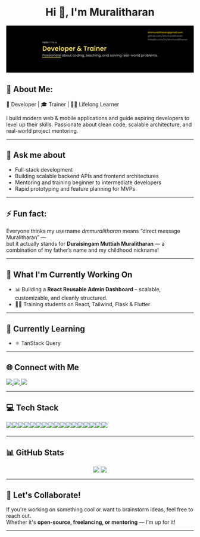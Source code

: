 <h1 align="center">Hi 👋, I'm Muralitharan</h1>

<p align="center">
  <img src="assets/Github_Banner.png" alt="Muralitharan - Developer & Trainer banner" />
</p>

## 💫 About Me:

🚀 Developer | 🎓 Trainer | 👨‍💻 Lifelong Learner  

I build modern web & mobile applications and guide aspiring developers to level up their skills. Passionate about clean code, scalable architecture, and real-world project mentoring.

---

## 💬 Ask me about

- Full-stack development
- Building scalable backend APIs and frontend architectures
- Mentoring and training beginner to intermediate developers
- Rapid prototyping and feature planning for MVPs

---

## ⚡ Fun fact:

Everyone thinks my username *dmmuralitharan* means “direct message Muralitharan” —  
but it actually stands for **Duraisingam Muttiah Muralitharan** — a combination of my father’s name and my childhood nickname!

---

## 🔭 What I'm Currently Working On

- 📊 Building a **React Reusable Admin Dashboard** – scalable, customizable, and cleanly structured.
- 🧑‍🏫 Training students on React, Tailwind, Flask & Flutter

---

## 🧠 Currently Learning

- ⚛️ TanStack Query


---

## 🌐 Connect with Me

<a href="https://linkedin.com/in/dmmuralitharan" target="_blank">
  <img src="https://img.shields.io/badge/LinkedIn-%230077B5.svg?logo=linkedin&logoColor=white" height="23" />
</a>
<a href="https://x.com/dmmuralitharan" target="_blank">
  <img src="https://img.shields.io/badge/X-black.svg?logo=X&logoColor=white" height="23" />
</a>
<a href="mailto:dmmuralitharan@gmail.com" target="_blank">
  <img src="https://img.shields.io/badge/Email-D14836?logo=gmail&logoColor=white" height="23" />
</a>

---

## 💻 Tech Stack

<div align="center" style="display:flex;flex-wrap:wrap;row-gap:0.25rem;">
  <img src="https://img.shields.io/badge/HTML5-E34F26?logo=html5&logoColor=white&style=for-the-badge" height="23" />
  <img src="https://img.shields.io/badge/CSS3-1572B6?logo=css3&logoColor=white&style=for-the-badge" height="23" />
  <img src="https://img.shields.io/badge/Tailwind CSS-06B6D4?logo=tailwindcss&logoColor=black&style=for-the-badge" height="23" />
  <img src="https://img.shields.io/badge/JavaScript-F7DF1E?logo=javascript&logoColor=black&style=for-the-badge" height="23" />
  <img src="https://img.shields.io/badge/TypeScript-3178C6?logo=typescript&logoColor=white&style=for-the-badge" height="23" />
  <img src="https://img.shields.io/badge/React-20232A?logo=react&logoColor=61DAFB&style=for-the-badge" height="23" />
  <img src="https://img.shields.io/badge/Angular-DD0031?logo=angular&logoColor=white&style=for-the-badge" height="23" />
  <img src="https://img.shields.io/badge/Node.js-339933?logo=nodedotjs&logoColor=white&style=for-the-badge" height="23" />
  <img src="https://img.shields.io/badge/Express-000000?logo=express&logoColor=white&style=for-the-badge" height="23" />
  <img src="https://img.shields.io/badge/Flask-000000?logo=flask&logoColor=white&style=for-the-badge" height="23" />
  <img src="https://img.shields.io/badge/MongoDB-47A248?logo=mongodb&logoColor=white&style=for-the-badge" height="23" />
  <img src="https://img.shields.io/badge/MySQL-4479A1?logo=mysql&logoColor=white&style=for-the-badge" height="23" />
  <img src="https://img.shields.io/badge/PHP-777BB4?logo=php&logoColor=black&style=for-the-badge" height="23" />
  <img src="https://img.shields.io/badge/Git-F05032?logo=git&logoColor=white&style=for-the-badge" height="23" />
  <img src="https://img.shields.io/badge/GitHub-181717?logo=github&logoColor=white&style=for-the-badge" height="23" />
  <img src="https://img.shields.io/badge/GitHub Actions-2388FF?logo=githubactions&logoColor=white&style=for-the-badge" height="23" />
  <img src="https://img.shields.io/badge/Linux-FCC624?logo=linux&logoColor=black&style=for-the-badge" height="23" />
</div>

---

## 📊 GitHub Stats

<p align="center">
  <img src="https://github-readme-stats.vercel.app/api?username=dmmuralitharan&show_icons=true&theme=radical" height="150" />
  <img src="https://github-readme-stats.vercel.app/api/top-langs/?username=dmmuralitharan&layout=compact&theme=radical" height="150" />
</p>

---

## 🤝 Let's Collaborate!

If you're working on something cool or want to brainstorm ideas, feel free to reach out.  
Whether it's **open-source, freelancing, or mentoring** — I'm up for it!

---

